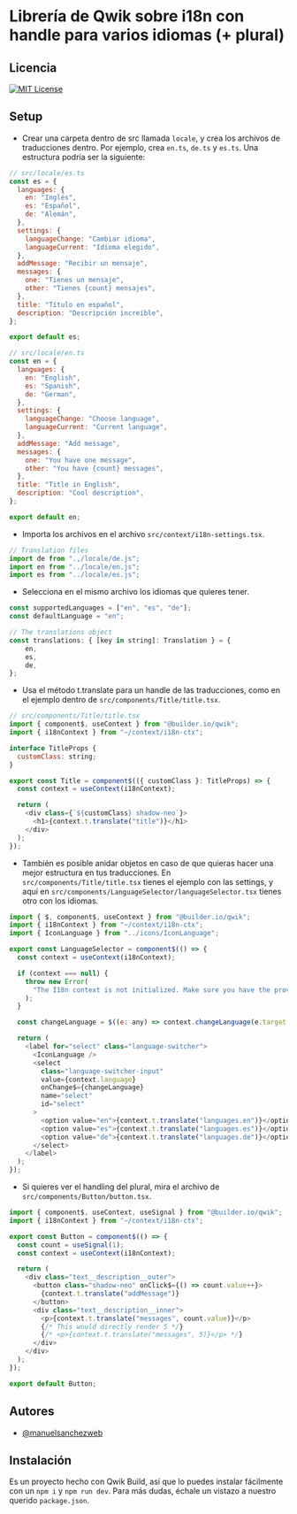 # Librería de Qwik sobre i18n con handle para varios idiomas (+ plural)

## Licencia

[![MIT License](https://img.shields.io/badge/License-MIT-green.svg)](https://choosealicense.com/licenses/mit/)

## Setup

- Crear una carpeta dentro de src llamada `locale`, y crea los archivos de traducciones dentro. Por ejemplo, crea `en.ts`, `de.ts` y `es.ts`. Una estructura podría ser la siguiente:

```javascript
// src/locale/es.ts
const es = {
  languages: {
    en: "Inglés",
    es: "Español",
    de: "Alemán",
  },
  settings: {
    languageChange: "Cambiar idioma",
    languageCurrent: "Idioma elegido",
  },
  addMessage: "Recibir un mensaje",
  messages: {
    one: "Tienes un mensaje",
    other: "Tienes {count} mensajes",
  },
  title: "Título en español",
  description: "Descripción increíble",
};

export default es;
```

```javascript
// src/locale/en.ts
const en = {
  languages: {
    en: "English",
    es: "Spanish",
    de: "German",
  },
  settings: {
    languageChange: "Choose language",
    languageCurrent: "Current language",
  },
  addMessage: "Add message",
  messages: {
    one: "You have one message",
    other: "You have {count} messages",
  },
  title: "Title in English",
  description: "Cool description",
};

export default en;
```

- Importa los archivos en el archivo `src/context/i18n-settings.tsx`.

```javascript
// Translation files
import de from ".,/locale/de.js";
import en from "../locale/en.js";
import es from "../locale/es.js";
```

- Selecciona en el mismo archivo los idiomas que quieres tener.

```javascript
const supportedLanguages = ["en", "es", "de"];
const defaultLanguage = "en";
```

```javascript
// The translations object
const translations: { [key in string]: Translation } = {
    en,
    es,
    de,
};
```

- Usa el método t.translate para un handle de las traducciones, como en el ejemplo dentro de `src/components/Title/title.tsx`.

```js
// src/components/Title/title.tsx
import { component$, useContext } from "@builder.io/qwik";
import { i18nContext } from "~/context/i18n-ctx";

interface TitleProps {
  customClass: string;
}

export const Title = component$(({ customClass }: TitleProps) => {
  const context = useContext(i18nContext);

  return (
    <div class={`${customClass} shadow-neo`}>
      <h1>{context.t.translate("title")}</h1>
    </div>
  );
});
```

- También es posible anidar objetos en caso de que quieras hacer una mejor estructura en tus traducciones. En `src/components/Title/title.tsx` tienes el ejemplo con las settings, y aquí en `src/components/LanguageSelector/languageSelector.tsx` tienes otro con los idiomas.

```js
import { $, component$, useContext } from "@builder.io/qwik";
import { i18nContext } from "~/context/i18n-ctx";
import { IconLanguage } from "../icons/IconLanguage";

export const LanguageSelector = component$(() => {
  const context = useContext(i18nContext);

  if (context === null) {
    throw new Error(
      "The I18n context is not initialized. Make sure you have the provider set up correctly."
    );
  }

  const changeLanguage = $((e: any) => context.changeLanguage(e.target.value));

  return (
    <label for="select" class="language-switcher">
      <IconLanguage />
      <select
        class="language-switcher-input"
        value={context.language}
        onChange$={changeLanguage}
        name="select"
        id="select"
      >
        <option value="en">{context.t.translate("languages.en")}</option>
        <option value="es">{context.t.translate("languages.es")}</option>
        <option value="de">{context.t.translate("languages.de")}</option>
      </select>
    </label>
  );
});
```

- Si quieres ver el handling del plural, mira el archivo de `src/components/Button/button.tsx`.

```js
import { component$, useContext, useSignal } from "@builder.io/qwik";
import { i18nContext } from "~/context/i18n-ctx";

export const Button = component$(() => {
  const count = useSignal(1);
  const context = useContext(i18nContext);

  return (
    <div class="text__description__outer">
      <button class="shadow-neo" onClick$={() => count.value++}>
        {context.t.translate("addMessage")}
      </button>
      <div class="text__description__inner">
        <p>{context.t.translate("messages", count.value)}</p>
        {/* This would directly render 5 */}
        {/* <p>{context.t.translate("messages", 5)}</p> */}
      </div>
    </div>
  );
});

export default Button;
```

## Autores

- [@manuelsanchezweb](https://www.github.com/manuelsanchezweb)

## Instalación

Es un proyecto hecho con Qwik Build, así que lo puedes instalar fácilmente con un `npm i` y `npm run dev`.
Para más dudas, échale un vistazo a nuestro querido `package.json`.
